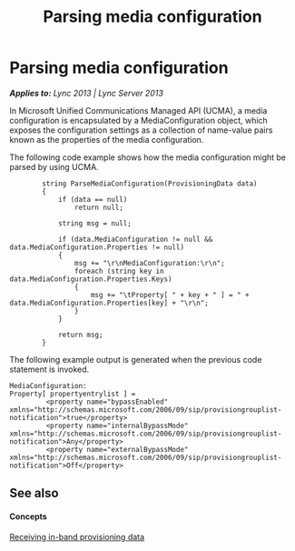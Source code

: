 ﻿---
title: Parsing media configuration
TOCTitle: Parsing media configuration
ms:assetid: f96e1271-9004-4db7-819a-09614abc0c7c
ms:mtpsurl: https://msdn.microsoft.com/en-us/library/Dn454675(v=office.15)
ms:contentKeyID: 57093272
ms.date: 07/24/2014
mtps_version: v=office.15
---

# Parsing media configuration


_**Applies to:** Lync 2013 | Lync Server 2013_

In Microsoft Unified Communications Managed API (UCMA), a media configuration is encapsulated by a MediaConfiguration object, which exposes the configuration settings as a collection of name-value pairs known as the properties of the media configuration.

The following code example shows how the media configuration might be parsed by using UCMA.

``` 
        string ParseMediaConfiguration(ProvisioningData data)
        {
            if (data == null)
                return null;

            string msg = null;

            if (data.MediaConfiguration != null && data.MediaConfiguration.Properties != null)
            {
                msg += "\r\nMediaConfiguration:\r\n";
                foreach (string key in data.MediaConfiguration.Properties.Keys)
                {
                    msg += "\tProperty[ " + key + " ] = " + data.MediaConfiguration.Properties[key] + "\r\n";
                }
            }

            return msg;
        }
```

The following example output is generated when the previous code statement is invoked.

    MediaConfiguration:
    Property[ propertyentrylist ] = 
             <property name="bypassEnabled" xmlns="http://schemas.microsoft.com/2006/09/sip/provisiongrouplist-notification">true</property>
             <property name="internalBypassMode" xmlns="http://schemas.microsoft.com/2006/09/sip/provisiongrouplist-notification">Any</property>
             <property name="externalBypassMode" xmlns="http://schemas.microsoft.com/2006/09/sip/provisiongrouplist-notification">Off</property>

## See also

#### Concepts

[Receiving in-band provisioning data](receiving-in-band-provisioning-data.md)

